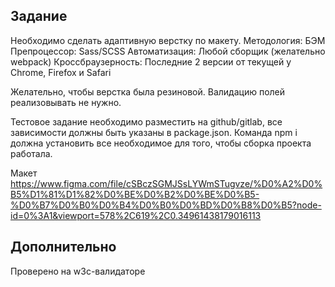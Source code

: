 ## Задание
Необходимо сделать адаптивную верстку по макету.
Методология: БЭМ
Препроцессор: Sass/SCSS
Автоматизация: Любой сборщик (желательно webpack)
Кроссбраузерность: Последние 2 версии от текущей у Chrome, Firefox и Safari

Желательно, чтобы верстка была резиновой. Валидацию полей реализовывать не нужно.

Тестовое задание необходимо разместить на github/gitlab, все зависимости должны быть указаны в package.json. Команда npm i должна установить все необходимое для того, чтобы сборка проекта работала.

Макет https://www.figma.com/file/cSBczSGMJSsLYWmSTugvze/%D0%A2%D0%B5%D1%81%D1%82%D0%BE%D0%B2%D0%BE%D0%B5-%D0%B7%D0%B0%D0%B4%D0%B0%D0%BD%D0%B8%D0%B5?node-id=0%3A1&viewport=578%2C619%2C0.34961438179016113

## Дополнительно
Проверено на w3c-валидаторе
